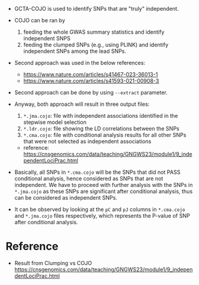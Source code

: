 
- GCTA-COJO is used to identify SNPs that are "truly" independent.
- COJO can be ran by 
    1. feeding the whole GWAS summary statistics and identify independent SNPS
    2. feeding the clumped SNPs (e.g., using PLINK) and identify independent SNPs among the lead SNPs.

- Second approach was used in the below references:
    - https://www.nature.com/articles/s41467-023-36013-1
    - https://www.nature.com/articles/s41593-021-00908-3

- Second approach can be done by using `--extract` parameter.

- Anyway, both approach will result in three output files:
    1. `*.jma.cojo`: file with independent associations identified in the stepwise model selection
    2. `*.ldr.cojo`: file showing the LD correlations between the SNPs
    3. `*.cma.cojo`: file with conditional analysis results for all other SNPs that were not selected as independent associations
    - reference: https://cnsgenomics.com/data/teaching/GNGWS23/module1/9_independentLociPrac.html

- Basically, all SNPs in `*.cma.cojo` will be the SNPs that did not PASS conditional analysis, hence considered as SNPs that are not independent. We have to proceed with further analysis with the SNPs in `*.jma.cojo` as these SNPs are significant after conditional analysis, thus can be considered as independent SNPs.
- It can be observed by looking at the `pC` and `pJ` columns in `*.cma.cojo` and `*.jma.cojo` files respectively, which represents the P-value of SNP after conditional analysis.

# Reference
- Result from Clumping vs COJO  
https://cnsgenomics.com/data/teaching/GNGWS23/module1/9_independentLociPrac.html